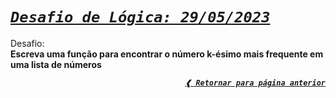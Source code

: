[previous]: ../../../

# [**_`Desafio de Lógica: 29/05/2023`_**](#desafio-de-lógica-29052023)

Desafio: \
**Escreva uma função para encontrar o número k-ésimo mais frequente em uma lista de números**

<div align="right">

[**_`❰ Retornar para página anterior`_**][previous]

</div>
